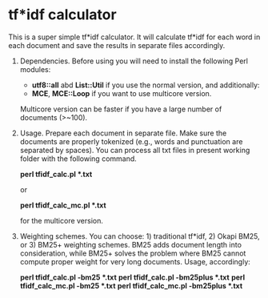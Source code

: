 # tf\*idf calculator

This is a super simple tf\*idf calculator. It will calculate tf\*idf for each word in each document and save the results in separate files accordingly.

1. Dependencies. Before using you will need to install the following Perl modules:
   - **utf8::all** abd **List::Util**  if you use the normal version, and additionally:
   - **MCE**, **MCE::Loop** if you want to use multicore version.
   
   Multicore version can be faster if you have a large number of documents (>~100).

2. Usage. Prepare each document in separate file. Make sure the documents are properly tokenized (e.g., words and punctuation are separated by spaces). You can process all txt files in present working folder with the following command. 

   **perl tfidf_calc.pl \*.txt**
   
   or
   
   **perl tfidf_calc_mc.pl \*.txt**  
   
   for the multicore version.

3. Weighting schemes. You can choose: 1) traditional tf\*idf, 2) Okapi BM25, or 3) BM25+ weighting schemes. BM25 adds document length into consideration, while BM25+ solves the problem where BM25 cannot compute proper weight for very long documents. Usage, accordingly:

   **perl tfidf_calc.pl -bm25 \*.txt**
   **perl tfidf_calc.pl -bm25plus \*.txt**
   **perl tfidf_calc_mc.pl -bm25 \*.txt**
   **perl tfidf_calc_mc.pl -bm25plus \*.txt**
